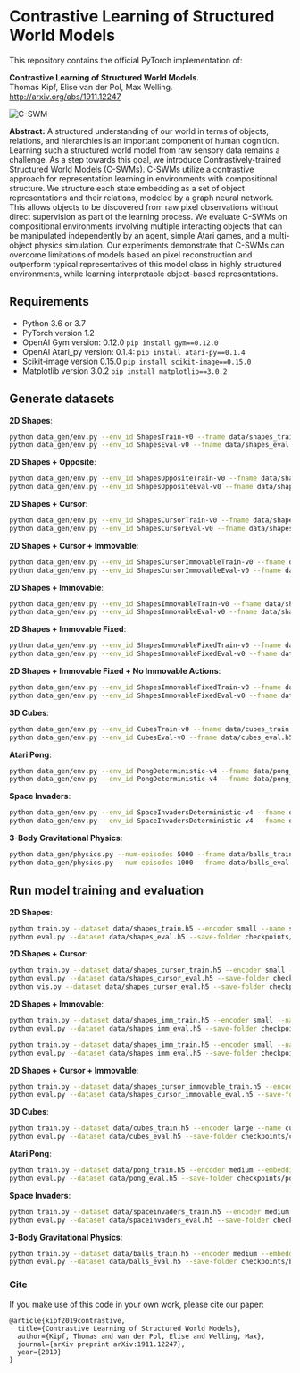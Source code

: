# Contrastive Learning of Structured World Models

This repository contains the official PyTorch implementation of:

**Contrastive Learning of Structured World Models.**  
Thomas Kipf, Elise van der Pol, Max Welling.  
http://arxiv.org/abs/1911.12247

![C-SWM](c-swm.png)

**Abstract:** A structured understanding of our world in terms of objects, relations, and hierarchies is an important component of human cognition. Learning such a structured world model from raw sensory data remains a challenge. As a step towards this goal, we introduce Contrastively-trained Structured World Models (C-SWMs). C-SWMs utilize a contrastive approach for representation learning in environments with compositional structure. We structure each state embedding as a set of object representations and their relations, modeled by a graph neural network. This allows objects to be discovered from raw pixel observations without direct supervision as part of the learning process. We evaluate C-SWMs on compositional environments involving multiple interacting objects that can be manipulated independently by an agent, simple Atari games, and a multi-object physics simulation. Our experiments demonstrate that C-SWMs can overcome limitations of models based on pixel reconstruction and outperform typical representatives of this model class in highly structured environments, while learning interpretable object-based representations.

## Requirements

* Python 3.6 or 3.7
* PyTorch version 1.2
* OpenAI Gym version: 0.12.0 `pip install gym==0.12.0`
* OpenAI Atari_py version: 0.1.4: `pip install atari-py==0.1.4`
* Scikit-image version 0.15.0 `pip install scikit-image==0.15.0`
* Matplotlib version 3.0.2 `pip install matplotlib==3.0.2`

## Generate datasets

**2D Shapes**:
```bash
python data_gen/env.py --env_id ShapesTrain-v0 --fname data/shapes_train.h5 --num_episodes 1000 --seed 1
python data_gen/env.py --env_id ShapesEval-v0 --fname data/shapes_eval.h5 --num_episodes 10000 --seed 2
```

**2D Shapes + Opposite**:
```bash
python data_gen/env.py --env_id ShapesOppositeTrain-v0 --fname data/shapes_opposite_train.h5 --num_episodes 1000 --seed 1
python data_gen/env.py --env_id ShapesOppositeEval-v0 --fname data/shapes_opposite_eval.h5 --num_episodes 10000 --seed 2
```

**2D Shapes + Cursor**:
```bash
python data_gen/env.py --env_id ShapesCursorTrain-v0 --fname data/shapes_cursor_train.h5 --num_episodes 1000 --seed 1
python data_gen/env.py --env_id ShapesCursorEval-v0 --fname data/shapes_cursor_eval.h5 --num_episodes 10000 --seed 2
```

**2D Shapes + Cursor + Immovable**:
```bash
python data_gen/env.py --env_id ShapesCursorImmovableTrain-v0 --fname data/shapes_cursor_immovable_train.h5 --num_episodes 1000 --seed 1
python data_gen/env.py --env_id ShapesCursorImmovableEval-v0 --fname data/shapes_cursor_immovable_eval.h5 --num_episodes 10000 --seed 2
```

**2D Shapes + Immovable**:
```bash
python data_gen/env.py --env_id ShapesImmovableTrain-v0 --fname data/shapes_imm_train.h5 --num_episodes 1000 --seed 1
python data_gen/env.py --env_id ShapesImmovableEval-v0 --fname data/shapes_imm_eval.h5 --num_episodes 10000 --seed 2
```

**2D Shapes + Immovable Fixed**:
```bash
python data_gen/env.py --env_id ShapesImmovableFixedTrain-v0 --fname data/shapes_imm_fixed_train.h5 --num_episodes 1000 --seed 1
python data_gen/env.py --env_id ShapesImmovableFixedEval-v0 --fname data/shapes_imm_fixed_eval.h5 --num_episodes 10000 --seed 2
```

**2D Shapes + Immovable Fixed + No Immovable Actions**:
```bash
python data_gen/env.py --env_id ShapesImmovableFixedTrain-v0 --fname data/shapes_imm_fixed_noa_train.h5 --num_episodes 1000 --seed 1 --no-immovable-actions
python data_gen/env.py --env_id ShapesImmovableFixedEval-v0 --fname data/shapes_imm_fixed_noa_eval.h5 --num_episodes 10000 --seed 2 --no-immovable-actions
```

**3D Cubes**:
```bash
python data_gen/env.py --env_id CubesTrain-v0 --fname data/cubes_train.h5 --num_episodes 1000 --seed 3
python data_gen/env.py --env_id CubesEval-v0 --fname data/cubes_eval.h5 --num_episodes 10000 --seed 4
```

**Atari Pong**:
```bash
python data_gen/env.py --env_id PongDeterministic-v4 --fname data/pong_train.h5 --num_episodes 1000 --atari --seed 1
python data_gen/env.py --env_id PongDeterministic-v4 --fname data/pong_eval.h5 --num_episodes 100 --atari --seed 2
```

**Space Invaders**:
```bash
python data_gen/env.py --env_id SpaceInvadersDeterministic-v4 --fname data/spaceinvaders_train.h5 --num_episodes 1000 --atari --seed 1
python data_gen/env.py --env_id SpaceInvadersDeterministic-v4 --fname data/spaceinvaders_eval.h5 --num_episodes 100 --atari --seed 2
```

**3-Body Gravitational Physics**:
```bash
python data_gen/physics.py --num-episodes 5000 --fname data/balls_train.h5 --seed 1
python data_gen/physics.py --num-episodes 1000 --fname data/balls_eval.h5 --eval --seed 2
```

## Run model training and evaluation

**2D Shapes**:
```bash
python train.py --dataset data/shapes_train.h5 --encoder small --name shapes
python eval.py --dataset data/shapes_eval.h5 --save-folder checkpoints/shapes --num-steps 1
```

**2D Shapes + Cursor**:
```bash
python train.py --dataset data/shapes_cursor_train.h5 --encoder small --name shapes_cursor --action-dim 8 --copy-action --num-objects 6
python eval.py --dataset data/shapes_cursor_eval.h5 --save-folder checkpoints/shapes_cursor --num-steps 1
python vis.py --dataset data/shapes_cursor_eval.h5 --save-folder checkpoints/shapes_cursor --num-steps 1
```

**2D Shapes + Immovable**:
```bash
python train.py --dataset data/shapes_imm_train.h5 --encoder small --name shapes_imm
python eval.py --dataset data/shapes_imm_eval.h5 --save-folder checkpoints/shapes_imm --num-steps 1

python train.py --dataset data/shapes_imm_train.h5 --encoder small --name shapes_imm_split --split-mlp
python eval.py --dataset data/shapes_imm_eval.h5 --save-folder checkpoints/shapes_imm_split --num-steps 1
```

**2D Shapes + Cursor + Immovable**:
```bash
python train.py --dataset data/shapes_cursor_immovable_train.h5 --encoder small --name shapes_cursor_immovable --action-dim 8 --copy-action --num-objects 6
python eval.py --dataset data/shapes_cursor_immovable_eval.h5 --save-folder checkpoints/shapes_cursor_immovable --num-steps 1
```

**3D Cubes**:
```bash
python train.py --dataset data/cubes_train.h5 --encoder large --name cubes
python eval.py --dataset data/cubes_eval.h5 --save-folder checkpoints/cubes --num-steps 1
```

**Atari Pong**:
```bash
python train.py --dataset data/pong_train.h5 --encoder medium --embedding-dim 4 --action-dim 6 --num-objects 3 --copy-action --epochs 200 --name pong
python eval.py --dataset data/pong_eval.h5 --save-folder checkpoints/pong --num-steps 1
```

**Space Invaders**:
```bash
python train.py --dataset data/spaceinvaders_train.h5 --encoder medium --embedding-dim 4 --action-dim 6 --num-objects 3 --copy-action --epochs 200 --name spaceinvaders
python eval.py --dataset data/spaceinvaders_eval.h5 --save-folder checkpoints/spaceinvaders --num-steps 1
```

**3-Body Gravitational Physics**:
```bash
python train.py --dataset data/balls_train.h5 --encoder medium --embedding-dim 4 --num-objects 3 --ignore-action --name balls
python eval.py --dataset data/balls_eval.h5 --save-folder checkpoints/balls --num-steps 1
```

### Cite
If you make use of this code in your own work, please cite our paper:
```
@article{kipf2019contrastive,
  title={Contrastive Learning of Structured World Models}, 
  author={Kipf, Thomas and van der Pol, Elise and Welling, Max}, 
  journal={arXiv preprint arXiv:1911.12247}, 
  year={2019} 
}
```
